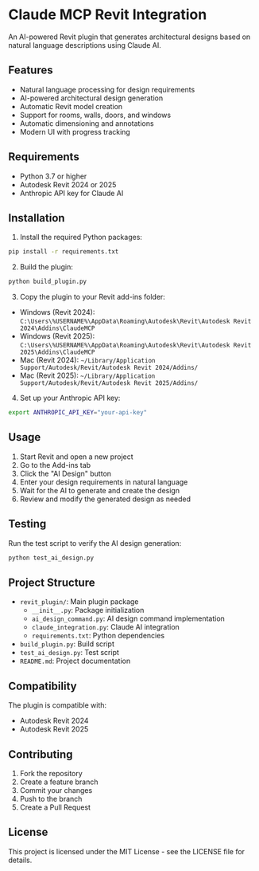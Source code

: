 # Claude MCP Revit Integration

An AI-powered Revit plugin that generates architectural designs based on natural language descriptions using Claude AI.

## Features

- Natural language processing for design requirements
- AI-powered architectural design generation
- Automatic Revit model creation
- Support for rooms, walls, doors, and windows
- Automatic dimensioning and annotations
- Modern UI with progress tracking

## Requirements

- Python 3.7 or higher
- Autodesk Revit 2024 or 2025
- Anthropic API key for Claude AI

## Installation

1. Install the required Python packages:
```bash
pip install -r requirements.txt
```

2. Build the plugin:
```bash
python build_plugin.py
```

3. Copy the plugin to your Revit add-ins folder:
- Windows (Revit 2024): `C:\Users\%USERNAME%\AppData\Roaming\Autodesk\Revit\Autodesk Revit 2024\Addins\ClaudeMCP`
- Windows (Revit 2025): `C:\Users\%USERNAME%\AppData\Roaming\Autodesk\Revit\Autodesk Revit 2025\Addins\ClaudeMCP`
- Mac (Revit 2024): `~/Library/Application Support/Autodesk/Revit/Autodesk Revit 2024/Addins/`
- Mac (Revit 2025): `~/Library/Application Support/Autodesk/Revit/Autodesk Revit 2025/Addins/`

4. Set up your Anthropic API key:
```bash
export ANTHROPIC_API_KEY="your-api-key"
```

## Usage

1. Start Revit and open a new project
2. Go to the Add-ins tab
3. Click the "AI Design" button
4. Enter your design requirements in natural language
5. Wait for the AI to generate and create the design
6. Review and modify the generated design as needed

## Testing

Run the test script to verify the AI design generation:
```bash
python test_ai_design.py
```

## Project Structure

- `revit_plugin/`: Main plugin package
  - `__init__.py`: Package initialization
  - `ai_design_command.py`: AI design command implementation
  - `claude_integration.py`: Claude AI integration
  - `requirements.txt`: Python dependencies
- `build_plugin.py`: Build script
- `test_ai_design.py`: Test script
- `README.md`: Project documentation

## Compatibility

The plugin is compatible with:
- Autodesk Revit 2024
- Autodesk Revit 2025

## Contributing

1. Fork the repository
2. Create a feature branch
3. Commit your changes
4. Push to the branch
5. Create a Pull Request

## License

This project is licensed under the MIT License - see the LICENSE file for details.